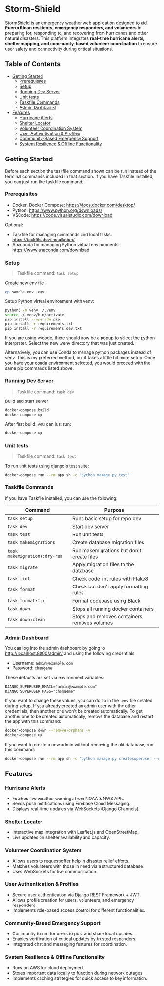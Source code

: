 # Storm-Shield

StormShield is an emergency weather web application designed to aid **Puerto Rican residents, emergency responders, and volunteers** in preparing for, responding to, and recovering from hurricanes and other natural disasters. This platform integrates **real-time hurricane alerts, shelter mapping, and community-based volunteer coordination** to ensure user safety and connectivity during critical situations.

## Table of Contents

- [Getting Started](#getting-started)
  - [Prerequisites](#prerequisites)
  - [Setup](#setup)
  - [Running Dev Server](#running-dev-server)
  - [Unit tests](#unit-tests)
  - [Taskfile Commands](#taskfile-commands)
  - [Admin Dashboard](#admin-dashboard)
- [Features](#features)
  - [Hurricane Alerts](#hurricane-alerts)
  - [Shelter Locator](#shelter-locator)
  - [Volunteer Coordination System](#volunteer-coordination-system)
  - [User Authentication \& Profiles](#user-authentication--profiles)
  - [Community-Based Emergency Support](#community-based-emergency-support)
  - [System Resilience \& Offline Functionality](#system-resilience--offline-functionality)

## Getting Started

Before each section the taskfile command shown can be run instead of the terminal commands included in that section. If you have Taskfile installed, you can just run the taskfile command.

### Prerequisites

- Docker, Docker Compose: <https://docs.docker.com/desktop/>
- Python: <https://www.python.org/downloads/>
- VSCode: <https://code.visualstudio.com/download>

Optional:

- Taskfile for managing commands and local tasks: <https://taskfile.dev/installation/>
- Anaconda for managing Python virtual environments: <https://www.anaconda.com/download>

### Setup

> Taskfile command: `task setup`

Create new env file

```sh
cp sample.env .env
```

Setup Python virtual environment with venv:

```sh
python3 -m venv ./.venv
source ./.venv/bin/activate
pip install --upgrade pip
pip install -r requirements.txt
pip install -r requirements.dev.txt
```

If you are using vscode, there should now be a popup to select the python interpreter. Select the new .venv directory that was just created.

Alternatively, you can use Conda to manage python packages instead of venv. This is my preferred method, but it takes a little bit more setup. Once you have your conda environment selected, you would proceed with the same pip commands listed above.

### Running Dev Server

> Taskfile command: `task dev`

Build and start server

```sh
docker-compose build
docker-compose up
```

After first build, you can just run:

```sh
docker-compose up
```

### Unit tests

> Taskfile command: `task test`

To run unit tests using django's test suite:

```sh
docker-compose run --rm app sh -c "python manage.py test"
```

### Taskfile Commands

If you have Taskfile installed, you can use the following:

| Command                       | Purpose                                       |
| ----------------------------- | --------------------------------------------- |
| `task setup`                  | Runs basic setup for repo dev                 |
| `task dev`                    | Start dev server                              |
| `task test`                   | Run unit tests                                |
| `task makemigrations`         | Create database migration files               |
| `task makemigrations:dry-run` | Run makemigrations but don't create files     |
| `task migrate`                | Apply migration files to the database         |
| `task lint`                   | Check code lint rules with Flake8             |
| `task format`                 | Check but don't apply formatting rules        |
| `task format:fix`             | Format codebase using Black                   |
| `task down`                   | Stops all running docker containers           |
| `task down:clean`             | Stops and removes containers, removes volumes |

### Admin Dashboard

You can log into the admin dashboard by going to <http://localhost:8000/admin/> and using the following credentials:

- Username: `admin@example.com`
- Password: `changeme`

These defaults are set via environment variables:

```txt
DJANGO_SUPERUSER_EMAIL="admin@example.com"
DJANGO_SUPERUSER_PASS="changeme"
```

If you want to change these values, you can do so in the `.env` file created during setup. If you already created an admin user with the other credentials, then another one won't be created automatically. To get another one to be created automatically, remove the database and restart the app with this command:

```sh
docker-compose down --remove-orphans -v
docker-compose up
```

If you want to create a new admin without removing the old database, run this command:

```sh
docker-compose run --rm app sh -c "python manage.py createsuperuser --no-input"
```

## Features

### Hurricane Alerts

- Fetches live weather warnings from NOAA & NWS APIs.
- Sends push notifications using Firebase Cloud Messaging.
- Displays real-time updates via WebSockets (Django Channels).

### Shelter Locator

- Interactive map integration with Leaflet.js and OpenStreetMap.
- Live updates on shelter availability and capacity.

### Volunteer Coordination System

- Allows users to request/offer help in disaster relief efforts.
- Matches volunteers with those in need via a structured database.
- Uses WebSockets for live communication.

### User Authentication & Profiles

- Secure user authentication via Django REST Framework + JWT.
- Allows profile creation for users, volunteers, and emergency responders.
- Implements role-based access control for different functionalities.

### Community-Based Emergency Support

- Community forum for users to post and share local updates.
- Enables verification of critical updates by trusted responders.
- Integrated chat and messaging features for coordination.

### System Resilience & Offline Functionality

- Runs on AWS for cloud deployment.
- Stores important data locally to function during network outages.
- Implements caching strategies for quick access to key information.
